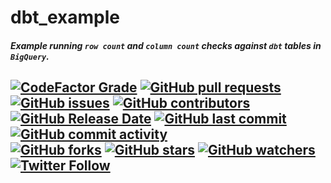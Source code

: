 # dbt_example

##### Example running `row count` and `column count` checks against `dbt` tables in `BigQuery`.

[![CodeFactor Grade](https://img.shields.io/codefactor/grade/github/org-not-included/dbt_example/main)](https://www.codefactor.io/repository/github/org-not-included/dbt_example)
[![GitHub pull requests](https://img.shields.io/github/issues-pr/org-not-included/dbt_example)](https://github.com/org-not-included/dbt_example/pulls)
[![GitHub issues](https://img.shields.io/github/issues/org-not-included/dbt_example)](https://github.com/org-not-included/dbt_example/issues)
[![GitHub contributors](https://img.shields.io/github/contributors/org-not-included/dbt_example)](https://github.com/org-not-included/dbt_example/graphs/contributors)  
[![GitHub Release Date](https://img.shields.io/github/release-date/org-not-included/dbt_example)](https://github.com/org-not-included/dbt_example/releases)
[![GitHub last commit](https://img.shields.io/github/last-commit/org-not-included/dbt_example)](https://github.com/org-not-included/dbt_example/commits/main)
[![GitHub commit activity](https://img.shields.io/github/commit-activity/m/org-not-included/dbt_example)](https://github.com/org-not-included/dbt_example/graphs/commit-activity)  
[![GitHub forks](https://img.shields.io/github/forks/org-not-included/dbt_example)](https://github.com/org-not-included/dbt_example/network)
[![GitHub stars](https://img.shields.io/github/stars/org-not-included/dbt_example)](https://github.com/org-not-included/dbt_example/stargazers)
[![GitHub watchers](https://img.shields.io/github/watchers/org-not-included/dbt_example)](https://github.com/org-not-included/dbt_example/watchers)
[![Twitter Follow](https://img.shields.io/twitter/follow/OrgNotIncluded?style=flat)](https://twitter.com/intent/follow?screen_name=OrgNotIncluded)  
  ---  